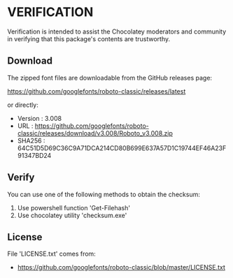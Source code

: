 # VERIFICATION
Verification is intended to assist the Chocolatey moderators and community in verifying that this package's contents are trustworthy.

## Download
The zipped font files are downloadable from the GitHub releases page:

https://github.com/googlefonts/roboto-classic/releases/latest

or directly:

- Version : 3.008
- URL     : https://github.com/googlefonts/roboto-classic/releases/download/v3.008/Roboto_v3.008.zip
- SHA256  : 64C51D5D69C36C9A71DCA214CD80B699E637A57D1C19744EF46A23F91347BD24

## Verify
You can use one of the following methods to obtain the checksum:
1. Use powershell function 'Get-Filehash'
2. Use chocolatey utility 'checksum.exe'


## License
File 'LICENSE.txt' comes from:

- https://github.com/googlefonts/roboto-classic/blob/master/LICENSE.txt
